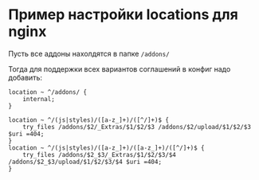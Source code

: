 Пример настройки locations для nginx
====================================

Пусть все аддоны нахолдятся в папке `/addons/`

Тогда для поддержки всех вариантов соглашений в конфиг надо добавить:

~~~
location ~ ^/addons/ {
	internal;
}

location ~ ^/(js|styles)/([a-z_]+)/([^/]+)$ {
	try_files /addons/$2/_Extras/$1/$2/$3 /addons/$2/upload/$1/$2/$3 $uri =404;
}
location ~ ^/(js|styles)/([a-z_]+)/([a-z_]+)/([^/]+)$ {
	try_files /addons/$2_$3/_Extras/$1/$2/$3/$4 /addons/$2_$3/upload/$1/$2/$3/$4 $uri =404;
}
~~~
